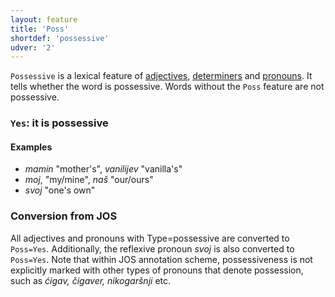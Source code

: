 ```yaml
---
layout: feature
title: 'Poss'
shortdef: 'possessive'
udver: '2'
---
```


`Possessive` is a lexical feature of [adjectives](ADJ), [determiners](DET) and [pronouns](PRON).  It tells whether the word is possessive. Words without the `Poss` feature are not possessive.

### <a name="Yes">`Yes`</a>: it is possessive

#### Examples

* _mamin_ "mother's", _vanilijev_ "vanilla's"
* _moj_, "my/mine", _naš_ "our/ours"
* _svoj_ "one's own"

### Conversion from JOS

All adjectives and pronouns with Type=possessive are converted to `Poss=Yes`. Additionally, the reflexive pronoun _svoj_ is also converted to `Poss=Yes`. Note that within JOS annotation scheme, possessiveness is not explicitly marked with other types of pronouns that denote possession, such as _ćigav, čigaver, nikogaršnji_ etc.
<!-- Interlanguage links updated Po lis 14 15:34:55 CET 2022 -->
